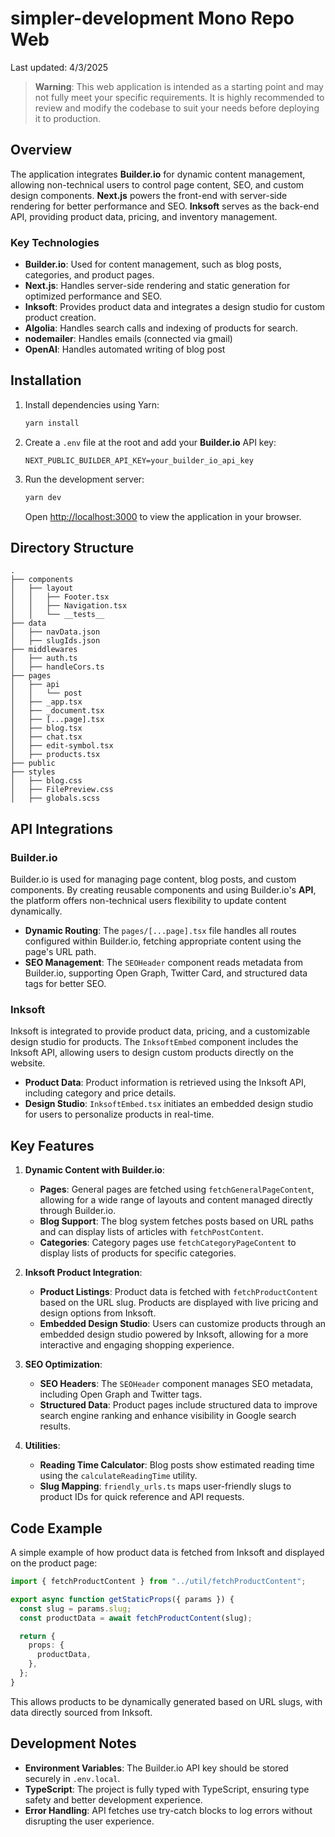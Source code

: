 # simpler-development Mono Repo Web

Last updated: 4/3/2025

> **Warning**: This web application is intended as a starting point and may not fully meet your specific requirements. It is highly recommended to review and modify the codebase to suit your needs before deploying it to production.

## Overview

The application integrates **Builder.io** for dynamic content management, allowing non-technical users to control page content, SEO, and custom design components. **Next.js** powers the front-end with server-side rendering for better performance and SEO. **Inksoft** serves as the back-end API, providing product data, pricing, and inventory management.

### Key Technologies

- **Builder.io**: Used for content management, such as blog posts, categories, and product pages.
- **Next.js**: Handles server-side rendering and static generation for optimized performance and SEO.
- **Inksoft**: Provides product data and integrates a design studio for custom product creation.
- **Algolia**: Handles search calls and indexing of products for search.
- **nodemailer**: Handles emails (connected via gmail)
- **OpenAI**: Handles automated writing of blog post

## Installation

1. Install dependencies using Yarn:

   ```bash
   yarn install
   ```

2. Create a `.env` file at the root and add your **Builder.io** API key:

   ```env
   NEXT_PUBLIC_BUILDER_API_KEY=your_builder_io_api_key
   ```

3. Run the development server:

   ```bash
   yarn dev
   ```

   Open [http://localhost:3000](http://localhost:3000) to view the application in your browser.

## Directory Structure

```
.
├── components
│   ├── layout
│   │   ├── Footer.tsx
│   │   ├── Navigation.tsx
│   │   └── __tests__
├── data
│   ├── navData.json
│   ├── slugIds.json
├── middlewares
│   ├── auth.ts
│   ├── handleCors.ts
├── pages
│   ├── api
│   │   └── post
│   ├── _app.tsx
│   ├── _document.tsx
│   ├── [...page].tsx
│   ├── blog.tsx
│   ├── chat.tsx
│   ├── edit-symbol.tsx
│   ├── products.tsx
├── public
├── styles
│   ├── blog.css
│   ├── FilePreview.css
│   ├── globals.scss
```

## API Integrations

### Builder.io

Builder.io is used for managing page content, blog posts, and custom components. By creating reusable components and using Builder.io's **API**, the platform offers non-technical users flexibility to update content dynamically.

- **Dynamic Routing**: The `pages/[...page].tsx` file handles all routes configured within Builder.io, fetching appropriate content using the page's URL path.
- **SEO Management**: The `SEOHeader` component reads metadata from Builder.io, supporting Open Graph, Twitter Card, and structured data tags for better SEO.

### Inksoft

Inksoft is integrated to provide product data, pricing, and a customizable design studio for products. The `InksoftEmbed` component includes the Inksoft API, allowing users to design custom products directly on the website.

- **Product Data**: Product information is retrieved using the Inksoft API, including category and price details.
- **Design Studio**: `InksoftEmbed.tsx` initiates an embedded design studio for users to personalize products in real-time.

## Key Features

1. **Dynamic Content with Builder.io**:

   - **Pages**: General pages are fetched using `fetchGeneralPageContent`, allowing for a wide range of layouts and content managed directly through Builder.io.
   - **Blog Support**: The blog system fetches posts based on URL paths and can display lists of articles with `fetchPostContent`.
   - **Categories**: Category pages use `fetchCategoryPageContent` to display lists of products for specific categories.

2. **Inksoft Product Integration**:

   - **Product Listings**: Product data is fetched with `fetchProductContent` based on the URL slug. Products are displayed with live pricing and design options from Inksoft.
   - **Embedded Design Studio**: Users can customize products through an embedded design studio powered by Inksoft, allowing for a more interactive and engaging shopping experience.

3. **SEO Optimization**:

   - **SEO Headers**: The `SEOHeader` component manages SEO metadata, including Open Graph and Twitter tags.
   - **Structured Data**: Product pages include structured data to improve search engine ranking and enhance visibility in Google search results.

4. **Utilities**:
   - **Reading Time Calculator**: Blog posts show estimated reading time using the `calculateReadingTime` utility.
   - **Slug Mapping**: `friendly_urls.ts` maps user-friendly slugs to product IDs for quick reference and API requests.

## Code Example

A simple example of how product data is fetched from Inksoft and displayed on the product page:

```typescript
import { fetchProductContent } from "../util/fetchProductContent";

export async function getStaticProps({ params }) {
  const slug = params.slug;
  const productData = await fetchProductContent(slug);

  return {
    props: {
      productData,
    },
  };
}
```

This allows products to be dynamically generated based on URL slugs, with data directly sourced from Inksoft.

## Development Notes

- **Environment Variables**: The Builder.io API key should be stored securely in `.env.local`.
- **TypeScript**: The project is fully typed with TypeScript, ensuring type safety and better development experience.
- **Error Handling**: API fetches use try-catch blocks to log errors without disrupting the user experience.
